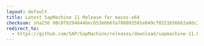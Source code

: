 ```yaml
---
layout: default
title: Latest SapMachine 11 Release for macos-x64
checksum: sha256 98c0f8294644bec653e6b6fa788093501e049cf0321b56662a0dc28a07e93674
redirect_to:
  - https://github.com/SAP/SapMachine/releases/download/sapmachine-11.0.20.1/sapmachine-jdk-11.0.20.1_macos-x64_bin.tar.gz
---
```

